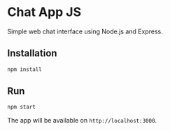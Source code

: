 # Chat App JS

Simple web chat interface using Node.js and Express.

## Installation

```bash
npm install
```

## Run

```bash
npm start
```

The app will be available on `http://localhost:3000`.
